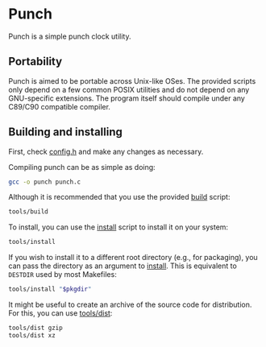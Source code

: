 # Punch

Punch is a simple punch clock utility.

## Portability

Punch is aimed to be portable across Unix-like OSes. The provided scripts only
depend on a few common POSIX utilities and do not depend on any GNU-specific
extensions. The program itself should compile under any C89/C90 compatible
compiler.


## Building and installing

First, check [config.h](config.h) and make any changes as necessary.

Compiling punch can be as simple as doing:

```sh
gcc -o punch punch.c
```

Although it is recommended that you use the provided [build](tools/build)
script:

```sh
tools/build
```

To install, you can use the [install](tools/install) script to install it on
your system:

```sh
tools/install
```

If you wish to install it to a different root directory (e.g., for packaging),
you can pass the directory as an argument to [install](tools/install). This
is equivalent to `DESTDIR` used by most Makefiles:

```sh
tools/install "$pkgdir"
```

It might be useful to create an archive of the source code for distribution.
For this, you can use [tools/dist](tools/dist):

```sh
tools/dist gzip
tools/dist xz
```
